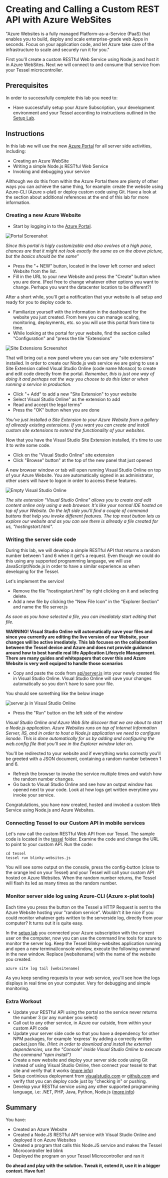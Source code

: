 Creating and Calling a Custom REST API with Azure WebSites
==========================================================

"Azure Websites is a fully managed Platform-as-a-Service (PaaS) that enables you to build, deploy and scale enterprise-grade web Apps in seconds. Focus on your application code, and let Azure take care of the infrastructure to scale and securely run it for you."

First you'll create a custom RESTful Web Service using Node.js and host it in Azure WebSites. Next we will connect to and consume that service from your Tessel microcontroller.

Prerequisites
-------------

In order to successfully complete this lab you need to:

* Have successfully setup your Azure Subscription, your development environment and your Tessel according to instructions outlined in the [Setup Lab](../_setup).

Instructions
------------

In this lab we will use the new [Azure Portal](http://portal.azure.com) for all server side activities, including:

* Creating an Azure WebSite
* Writing a simple Node.js RESTful Web Service
* Invoking and debugging your service

Allthough we do this from within the Azure Portal there are plenty of other ways you can achieve the same thing, for example: create the website using Azure-CLI (Azure x-plat) or deploy custom code using Git. Have a look at the section about additional references at the end of this lab for more information.

### Creating a new Azure Website

* Start by logging in to the [Azure Portal](http://portal.azure.com).

![Portal Screenshot](images/portal.png)

_Since this portal is higly customizable and also evolves at a high pace, chances are that it might not look exactly the same as on the above picture, but the basics should be the same"_

* Press the "+ NEW" button, located in the lower left corner and select Website from the list.
* Fill in the URL to your new Website and press the "Create" button when you are done. (Feel free to change whatever other options you want to change. Perhaps you want the datacenter location to be different?)

After a short while, you'll get a notification that your website is all setup and ready for you to deploy code to.

* Familiarize yourself with the information in the dashboard for the website you just created. From here you can manage scaling, monitoring, deployments, etc. so you will use this portal from time to time.
* While looking at the portal for your website, find the section called "Configuration" and "press the tile "Extensions"

![Site Extensions Screenshot](images/site-extensions.png)

That will bring out a new panel where you can see any "site extensions" installed. In order to create our Node.js web service we are going to use a Site Extension called Visual Studio Online (code name Monaco) to create and edit code directly from the portal. _Remember, this is just one way of doing it and perhaps not the way you choose to do this later or when running a service in production._

* Click "+ Add" to add a new "Site Extension" to your website
* Select Visual Studio Online" as the extension to add
* Read and accept the legal terms"
* Press the "OK" button when you are done

_You've just installed a Site Extension to your Azure Website from a gallery of allready existing extensions. If you want you can create and install custom site extensions to extend the functionality of your websites._

Now that you have the Visual Studio Site Extension installed, it's time to use it to write some code.

* Click on the "Visual Studio Online" site extension
* Click "Browse" button" at the top of the new panel that just opened

A new browser window or tab will open running Visual Studio Online on top of your Azure Website. You are automatically signed in as administrator, other users will have to logon in order to access these features.

![Empty Visual Studio Online](images/empty-visual-studio-online.png)

_The site extension "Visual Studio Online" allows you to create and edit content online only using a web browser. It's like your normal IDE hosted on top of your Website. On the left side you'll find a couple of command buttons that help you invoke different features. The top most button lets us explore our website and as you can see there is allready a file created for us, "hostingstart.html"._

### Writing the server side code

During this lab, we will develop a simple RESTful API that returns a random number between 1 and 6 when it get's a request. Even though we could do this using any supported programming language, we will use JavaScript/Node.js in order to have a similar experience as when developing for the Tessel.

Let's implement the service!

* Remove the file "hostingstart.html" by right clicking on it and selecting delete.
* Add a new file by clicking the "New File Icon" in the "Explorer Section" and name the file server.js

_As soon as you have selected a file, you can imediately start editing that file._

**WARNING! Visual Studio Online will automatically save your files and since you currently are editing the live version of our Website, your changes will be active imediately. This lab focuses on the collaboration between the Tessel device and Azure and does not provide guidance around how to best handle real life Application Lifecycle Management. There are many guides and whitepapers that cover this and Azure Website is very well equiped to handle those scenarios**

* Copy and paste the code from [api/server.js](api/server.js) into your newly created file in Visual Studio Online. Visual Studio Online will save your changes automatically so you don't have to save your file.

You should see something like the below image

![server.js in Visual Studio Online](images/serverjs-visual-studio-online.png)

* Press the "Run" button on the left side of the window

_Visual Studio Online and Azure Web Site discover that we are about to start a Node.js application. Azure Websites runs on top of Internet Information Server, IIS, and in order to host a Node.js application we need to configure iisnode. This is done automatically for us by adding and configuring the web.config file that you'll see in the Explorer window later on._

You'll be redirected to your website and if everything works correctly you'll be greeted with a JSON document, containing a random number between 1 and 6.

* Refresh the browser to invoke the service multiple times and watch how the random number changes.
* Go back to Visual Studio Online and see how an output window has opened next to your code. Look at how logs get written everytime you invoke your service.

Congratulations, you have now created, hosted and invoked a custom Web Service using Node.js and Azure Websites.

### Connecting Tessel to our Custom API in mobile services

Let's now call the custom RESTful Web API from our Tessel. The sample code is located in the [tessel](tessel) folder. Examine the code and change the URL to point to your custom API. Run the code:

	cd tessel
	tessel run blinky-websites.js

You will see some output on the console, press the config-button (close to the orange led on your Tessel) and your Tessel will call your custom API hosted on Azure Websites. When the random number returns, the Tessel will flash its led as many times as the random number.

### Monitor server side log using Azure-CLI (Azure x-plat tools)

Each time you press the button on the Tessel a HTTP Request is sent to the Azure Website hosting your "random service". Wouldn't it be nice if you could monitor whatever gets written to the serverside log, directly from your computer? It turns out it is quite easy.

In the [setup lab](../_setup) you connected your Azure subscription with the current user on the computer, now you can use the command line tools for azure to monitor the server log. Keep the Tessel blinky-websites application running and open a new terminal/console window, execute the following command in the new window. Replace [websitename] with the name of the website you created.

	azure site log tail [websitename]

As you keep sending requests to your web service, you'll see how the logs displays in real time on your computer. Very for debugging and simple monitoring.

### Extra Workout

* Update your RESTful API using the portal so the service never returns the number 3 (or any number you select)
* Call out to any other service, in Azure our outside, from within your custom API code
* Update your server side code so that you have a dependency for other NPM packages, for example 'express' by adding a correctly written packet.json file. _(Hint: in order to download and install the external dependencies, use the "Console" inside Visual Studio Online to execute the command "npm install")_
* Create a new website and deploy your server side code using Git instead of using Visual Studio Online, then connect your tessel to that site and verify that it works ([more info](http://azure.microsoft.com/en-us/documentation/articles/web-sites-deploy/))
* Setup continious deployment from [visualstudio.com](http://visualstudio.com) or [github.com](http://github.com) and verify that you can deploy code just by "checking in" or pushing.
* Develop your RESTful service using any other supported programming language, i.e: .NET, PHP, Java, Python, Node.js ([more info](http://azure.microsoft.com/en-us/documentation/services/websites/))

Summary
-------
You have:

* Created an Azure Website
* Created a Node.JS RESTful API service with Visual Studio Online and deployed it on Azure Websites
* Created a program that calls this Node.JS service and makes the Tessel Microcontroller led blink
* Deployed the program on your Tessel Microcontroller and ran it

__Go ahead and play with the solution. Tweak it, extend it, use it in a bigger context. Have fun!__
